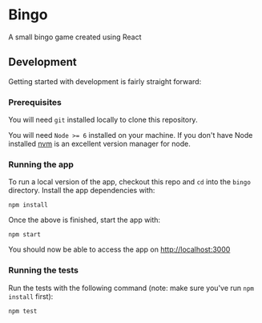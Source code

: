 # Bingo

A small bingo game created using React

## Development

Getting started with development is fairly straight forward:

### Prerequisites

You will need `git` installed locally to clone this repository.

You will need `Node >= 6` installed on your machine. If you don't have Node
installed [nvm](https://github.com/creationix/nvm) is an excellent version
manager for node.

### Running the app

To run a local version of the app, checkout this repo and `cd` into the `bingo`
directory. Install the app dependencies with:
```
npm install
```

Once the above is finished, start the app with:
```
npm start
```

You should now be able to access the app on [http://localhost:3000](http://localhost:3000)

### Running the tests

Run the tests with the following command (note: make sure you've run `npm install` first):

```
npm test
```